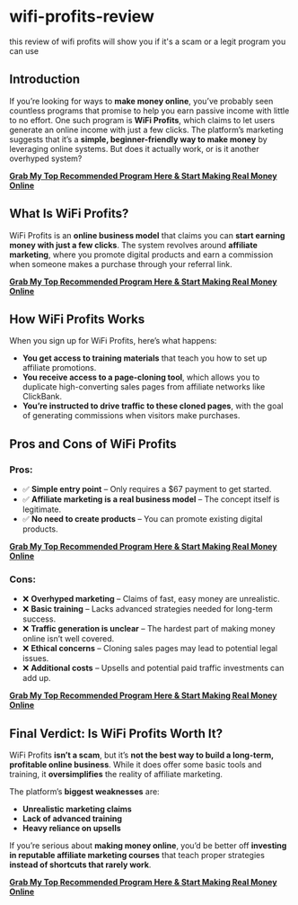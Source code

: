 # wifi-profits-review
this review of wifi profits will show you if it's a scam or a legit program you can use
<h2>Introduction</h2>
<p>If you’re looking for ways to <strong>make money online</strong>, you’ve probably seen countless programs that promise to help you earn passive income with little to no effort. One such program is <strong>WiFi Profits</strong>, which claims to let users generate an online income with just a few clicks. The platform’s marketing suggests that it’s a <strong>simple, beginner-friendly way to make money</strong> by leveraging online systems. But does it actually work, or is it another overhyped system?</p>

<p><a href="https://passiveincomeunlocked.gr8.com/" target="_blank"><strong>Grab My Top Recommended Program Here & Start Making Real Money Online</strong></a></p>

<h2>What Is WiFi Profits?</h2>
<p>WiFi Profits is an <strong>online business model</strong> that claims you can <strong>start earning money with just a few clicks</strong>. The system revolves around <strong>affiliate marketing</strong>, where you promote digital products and earn a commission when someone makes a purchase through your referral link.</p>

<p><a href="https://passiveincomeunlocked.gr8.com/" target="_blank"><strong>Grab My Top Recommended Program Here & Start Making Real Money Online</strong></a></p>

<h2>How WiFi Profits Works</h2>
<p>When you sign up for WiFi Profits, here’s what happens:</p>
<ul>
    <li><strong>You get access to training materials</strong> that teach you how to set up affiliate promotions.</li>
    <li><strong>You receive access to a page-cloning tool</strong>, which allows you to duplicate high-converting sales pages from affiliate networks like ClickBank.</li>
    <li><strong>You’re instructed to drive traffic to these cloned pages</strong>, with the goal of generating commissions when visitors make purchases.</li>
</ul>

<h2>Pros and Cons of WiFi Profits</h2>
<h3>Pros:</h3>
<ul>
    <li>✅ <strong>Simple entry point</strong> – Only requires a $67 payment to get started.</li>
    <li>✅ <strong>Affiliate marketing is a real business model</strong> – The concept itself is legitimate.</li>
    <li>✅ <strong>No need to create products</strong> – You can promote existing digital products.</li>
</ul>

<p><a href="https://passiveincomeunlocked.gr8.com/" target="_blank"><strong>Grab My Top Recommended Program Here & Start Making Real Money Online</strong></a></p>

<h3>Cons:</h3>
<ul>
    <li>❌ <strong>Overhyped marketing</strong> – Claims of fast, easy money are unrealistic.</li>
    <li>❌ <strong>Basic training</strong> – Lacks advanced strategies needed for long-term success.</li>
    <li>❌ <strong>Traffic generation is unclear</strong> – The hardest part of making money online isn’t well covered.</li>
    <li>❌ <strong>Ethical concerns</strong> – Cloning sales pages may lead to potential legal issues.</li>
    <li>❌ <strong>Additional costs</strong> – Upsells and potential paid traffic investments can add up.</li>
</ul>

<p><a href="https://passiveincomeunlocked.gr8.com/" target="_blank"><strong>Grab My Top Recommended Program Here & Start Making Real Money Online</strong></a></p>

<h2>Final Verdict: Is WiFi Profits Worth It?</h2>
<p>WiFi Profits <strong>isn’t a scam</strong>, but it’s <strong>not the best way to build a long-term, profitable online business</strong>. While it does offer some basic tools and training, it <strong>oversimplifies</strong> the reality of affiliate marketing.</p>

<p>The platform’s <strong>biggest weaknesses</strong> are:</p>
<ul>
    <li><strong>Unrealistic marketing claims</strong></li>
    <li><strong>Lack of advanced training</strong></li>
    <li><strong>Heavy reliance on upsells</strong></li>
</ul>

<p>If you’re serious about <strong>making money online</strong>, you’d be better off <strong>investing in reputable affiliate marketing courses</strong> that teach proper strategies <strong>instead of shortcuts that rarely work</strong>.</p>

<p><a href="https://passiveincomeunlocked.gr8.com/" target="_blank"><strong>Grab My Top Recommended Program Here & Start Making Real Money Online</strong></a></p>
